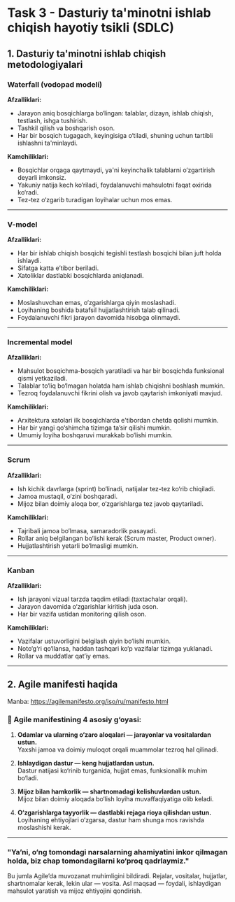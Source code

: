 # Task 3 - Dasturiy ta'minotni ishlab chiqish hayotiy tsikli (SDLC)

## 1. Dasturiy ta'minotni ishlab chiqish metodologiyalari

### Waterfall (vodopad modeli)

**Afzalliklari:**
- Jarayon aniq bosqichlarga bo‘lingan: talablar, dizayn, ishlab chiqish, testlash, ishga tushirish.
- Tashkil qilish va boshqarish oson.
- Har bir bosqich tugagach, keyingisiga o‘tiladi, shuning uchun tartibli ishlashni ta'minlaydi.

**Kamchiliklari:**
- Bosqichlar orqaga qaytmaydi, ya'ni keyinchalik talablarni o‘zgartirish deyarli imkonsiz.
- Yakuniy natija kech ko‘riladi, foydalanuvchi mahsulotni faqat oxirida ko‘radi.
- Tez-tez o‘zgarib turadigan loyihalar uchun mos emas.

---

### V-model

**Afzalliklari:**
- Har bir ishlab chiqish bosqichi tegishli testlash bosqichi bilan juft holda ishlaydi.
- Sifatga katta e’tibor beriladi.
- Xatoliklar dastlabki bosqichlarda aniqlanadi.

**Kamchiliklari:**
- Moslashuvchan emas, o‘zgarishlarga qiyin moslashadi.
- Loyihaning boshida batafsil hujjatlashtirish talab qilinadi.
- Foydalanuvchi fikri jarayon davomida hisobga olinmaydi.

---

### Incremental model

**Afzalliklari:**
- Mahsulot bosqichma-bosqich yaratiladi va har bir bosqichda funksional qismi yetkaziladi.
- Talablar to‘liq bo‘lmagan holatda ham ishlab chiqishni boshlash mumkin.
- Tezroq foydalanuvchi fikrini olish va javob qaytarish imkoniyati mavjud.

**Kamchiliklari:**
- Arxitektura xatolari ilk bosqichlarda e'tibordan chetda qolishi mumkin.
- Har bir yangi qo‘shimcha tizimga ta’sir qilishi mumkin.
- Umumiy loyiha boshqaruvi murakkab bo‘lishi mumkin.

---

### Scrum

**Afzalliklari:**
- Ish kichik davrlarga (sprint) bo‘linadi, natijalar tez-tez ko‘rib chiqiladi.
- Jamoa mustaqil, o‘zini boshqaradi.
- Mijoz bilan doimiy aloqa bor, o‘zgarishlarga tez javob qaytariladi.

**Kamchiliklari:**
- Tajribali jamoa bo‘lmasa, samaradorlik pasayadi.
- Rollar aniq belgilangan bo‘lishi kerak (Scrum master, Product owner).
- Hujjatlashtirish yetarli bo‘lmasligi mumkin.

---

### Kanban

**Afzalliklari:**
- Ish jarayoni vizual tarzda taqdim etiladi (taxtachalar orqali).
- Jarayon davomida o‘zgarishlar kiritish juda oson.
- Har bir vazifa ustidan monitoring qilish oson.

**Kamchiliklari:**
- Vazifalar ustuvorligini belgilash qiyin bo‘lishi mumkin.
- Noto‘g‘ri qo‘llansa, haddan tashqari ko‘p vazifalar tizimga yuklanadi.
- Rollar va muddatlar qat’iy emas.

---

## 2. Agile manifesti haqida

Manba: https://agilemanifesto.org/iso/ru/manifesto.html

### 🔹 Agile manifestining 4 asosiy g‘oyasi:

1. **Odamlar va ularning o‘zaro aloqalari — jarayonlar va vositalardan ustun.**  
   Yaxshi jamoa va doimiy muloqot orqali muammolar tezroq hal qilinadi.

2. **Ishlaydigan dastur — keng hujjatlardan ustun.**  
   Dastur natijasi ko‘rinib turganida, hujjat emas, funksionallik muhim bo‘ladi.

3. **Mijoz bilan hamkorlik — shartnomadagi kelishuvlardan ustun.**  
   Mijoz bilan doimiy aloqada bo‘lish loyiha muvaffaqiyatiga olib keladi.

4. **O‘zgarishlarga tayyorlik — dastlabki rejaga rioya qilishdan ustun.**  
   Loyihaning ehtiyojlari o‘zgarsa, dastur ham shunga mos ravishda moslashishi kerak.

---

### "Ya’ni, o‘ng tomondagi narsalarning ahamiyatini inkor qilmagan holda, biz chap tomondagilarni ko‘proq qadrlaymiz."

Bu jumla Agile’da muvozanat muhimligini bildiradi. Rejalar, vositalar, hujjatlar, shartnomalar kerak, lekin ular — vosita. Asl maqsad — foydali, ishlaydigan mahsulot yaratish va mijoz ehtiyojini qondirish.